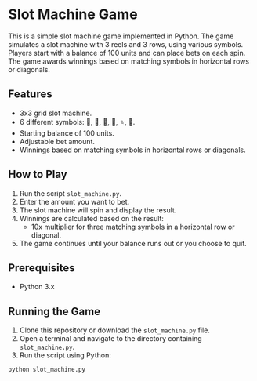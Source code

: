 # Slot Machine Game

This is a simple slot machine game implemented in Python. The game simulates a slot machine with 3 reels and 3 rows, using various symbols. Players start with a balance of 100 units and can place bets on each spin. The game awards winnings based on matching symbols in horizontal rows or diagonals.

## Features

- 3x3 grid slot machine.
- 6 different symbols: 🍒, 🍋, 🍉, 🍇, ⭐, 🔔.
- Starting balance of 100 units.
- Adjustable bet amount.
- Winnings based on matching symbols in horizontal rows or diagonals.

## How to Play

1. Run the script `slot_machine.py`.
2. Enter the amount you want to bet.
3. The slot machine will spin and display the result.
4. Winnings are calculated based on the result:
    - 10x multiplier for three matching symbols in a horizontal row or diagonal.
5. The game continues until your balance runs out or you choose to quit.

## Prerequisites

- Python 3.x

## Running the Game

1. Clone this repository or download the `slot_machine.py` file.
2. Open a terminal and navigate to the directory containing `slot_machine.py`.
3. Run the script using Python:

```sh
python slot_machine.py
